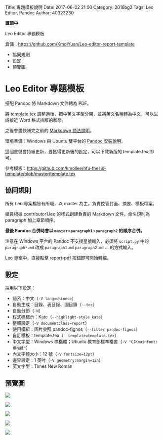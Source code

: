 Title: 專題模板說明
Date: 2017-06-02 21:00
Category: 2016bg2
Tags: Leo Editor, Pandoc
Author: 40323230

**置頂中**

Leo Editor 專題模板

倉儲：<https://github.com/KmolYuan/Leo-editor-report-template>

+ 協同規則
+ 設定
+ 預覽圖

<!-- PELICAN_END_SUMMARY -->

Leo Editor 專題模板
===

搭配 Pandoc 將 Markdown 文件轉為 PDF。

將 template.tex 調整過後，把中英文字型分開，並將英文名稱轉為中文，可以生成接近 Word 格式排版的狀態。

之後會盡快補完之前的 [Markdown 語法說明]。

環境準備：Windows 與 Ubuntu 雙平台的 [Pandoc 安裝說明]。

這個倉儲會持續更新，要獲得更新後的設定，可以下載新版的 template.tex 即可。

參考模板：<https://github.com/kmollee/nfu-thesis-template/blob/master/template.tex>

協同規則
---

所有 Leo 專案檔皆有所職，以 master 為主，負責控管封面、摘要、模板檔案。

組員根據 contributor1.leo 的樣式創建負責的 Markdown 文件，命名規則為 paragraph 加上章節順序。

**最後 Pandoc 合併時會以 `master`+`paragraph1`+`paragraph2` 的順序合併。**

注意在 Windows 平台的 Pandoc 不支援星號輸入，必須將 `script.py` 中的 `paragraph*.md` 改成 `paragraph1.md` `paragraph2.md` ... 的方式輸入。

Leo 專案中，直接點擊 report-pdf 按鈕即可開始轉檔。

設定
---

採用以下設定：

* 語系：中文（`-V lang=chinese`）
* 自動生成：目錄、表目錄、圖目錄（`--toc`）
* 自動分節（`-N`）
* 程式碼標示：Kate（`--highlight-style kate`）
* 整體設定（`-V documentclass=report`）
* 使用模組：圖片參照 pandoc-fignos（`--filter pandoc-fignos`）
* 自訂模板：template.tex（`--template=template.tex`）
* 中文字型：Windows 標楷體；Ubuntu 教育部標準楷書（`-V "CJKmainfont:標楷體"`）
* 內文字體大小：12 號（`-V fontsize=12pt`）
* 邊界設定：1 英吋（`-V geometry:margin=1in`）
* 英文字型：Times New Roman

預覽圖
---

![](https://raw.githubusercontent.com/coursemdetw/project_site_files/gh-pages/files/2016spring/g2/Python_solvespace/0315_01.png)

![](https://raw.githubusercontent.com/coursemdetw/project_site_files/gh-pages/files/2016spring/g2/Python_solvespace/0315_02.png)

![](https://raw.githubusercontent.com/coursemdetw/project_site_files/gh-pages/files/2016spring/g2/Python_solvespace/0315_03.png)

![](https://raw.githubusercontent.com/coursemdetw/project_site_files/gh-pages/files/2016spring/g2/Python_solvespace/0315_04.png)

![](https://raw.githubusercontent.com/coursemdetw/project_site_files/gh-pages/files/2016spring/g2/Python_solvespace/0315_05.png)

[Pandoc 安裝說明]: http://project.mde.tw/blog/pandoc-markdown-zhuan-pdf-ge-shi.html
[Markdown 語法說明]: http://project.mde.tw/blog/pandoc-markdown-ji-ben-yu-fa-jie-shao.html